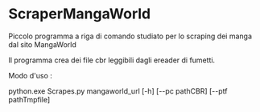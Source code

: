 # ScraperMangaWorld
Piccolo programma a riga di comando studiato per lo scraping dei manga dal sito MangaWorld

Il programma crea dei file cbr leggibili dagli ereader di fumetti.

Modo d'uso :

python.exe Scrapes.py mangaworld_url  [-h] [--pc pathCBR] [--ptf pathTmpfile]
